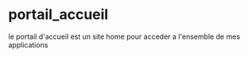 # portail_accueil
le portail d'accueil est un site home pour acceder a l'ensemble de mes applications

